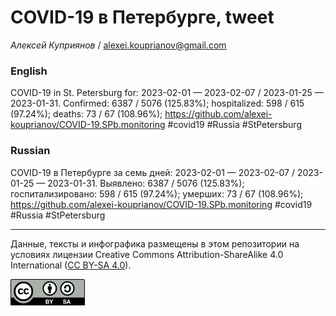 COVID-19 в Петербурге, tweet
============================

*Алексей Куприянов* /
<a href="mailto:alexei.kouprianov@gmail.com" class="email">alexei.kouprianov@gmail.com</a>

### English

COVID-19 in St. Petersburg for: 2023-02-01 — 2023-02-07 / 2023-01-25 —
2023-01-31. Сonfirmed: 6387 / 5076 (125.83%); hospitalized: 598 / 615
(97.24%); deaths: 73 / 67 (108.96%);
<a href="https://github.com/alexei-kouprianov/COVID-19.SPb.monitoring" class="uri">https://github.com/alexei-kouprianov/COVID-19.SPb.monitoring</a>
\#covid19 \#Russia \#StPetersburg

### Russian

COVID-19 в Петербурге за семь дней: 2023-02-01 — 2023-02-07 / 2023-01-25
— 2023-01-31. Выявлено: 6387 / 5076 (125.83%); госпитализировано: 598 /
615 (97.24%); умерших: 73 / 67 (108.96%);
<a href="https://github.com/alexei-kouprianov/COVID-19.SPb.monitoring" class="uri">https://github.com/alexei-kouprianov/COVID-19.SPb.monitoring</a>
\#covid19 \#Russia \#StPetersburg

------------------------------------------------------------------------

Данные, тексты и инфографика размещены в этом репозитории на условиях
лицензии Creative Commons Attribution-ShareAlike 4.0 International ([CC
BY-SA 4.0](https://creativecommons.org/licenses/by-sa/4.0/)).

![](../misc/CC-BY-SA-icon.png "CC-BY-SA")
